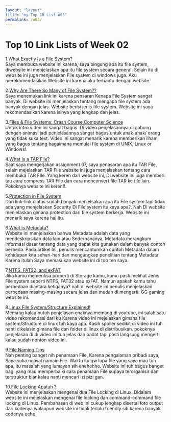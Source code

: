 ```yaml
---
layout: "layout"
title: "my Top 10 List W03"
permalink: /W03/
---
```


# Top 10 Link Lists of Week 02

   1.[What Exactly Is a File System?](https://www.lifewire.com/what-is-a-file-system-2625880)<br>
      Saya membuka website ini karena, saya bingung apa itu file system, diwebsite ini menjelaskan apa itu file system secara general.
      Selain itu di website ini juga menjelaskan File system di windows juga. Aku merekomendasikan Website ini karena aku terbantu dengan website.

   2.[Why Are There So Many of  File System??](https://www.howtogeek.com/196051/htg-explains-what-is-a-file-system-and-why-are-there-so-many-of-them/)<br>
      Saya menemukan link ini karena pensaran Kenapa File System sangat banyak, Di website ini menjelaskan tentang mengapa file system ada banyak dengan jelas.
      Website berisi jenis file system. Website ini saya rekomendasikan karena isinya yang lengkap dan jelas.

   3.[Files & File Systems: Crash Course Computer Science](https://www.youtube.com/watch?v=KN8YgJnShPM)<br>
      Untuk intro video ini sangat bagus. Di video penjelasannya di gabung dengan animasi jadi penjelasannya sangat bagus untuk anak-anak/ orang yang
      tidak suka text. Video ini sangat menarik karena memberikan ilham yang bagus tentang bagaimana memulai file system di UNIX, Linux or Windows!.

   4.[What Is a TAR File?](https://www.lifewire.com/tar-file-2622386)<br>
      Saat saya mengerjakan assignment 07, saya penasaran apa itu TAR File, selain mejelaskan TAR File website ini juga menjelaskan tentang cara membuka TAR FIle.
      Yang keren dari website ini, Di website ini juga memberi tau cara compress TAR File dan cara menconvert file TAR ke file lain. Pokoknya website ini keren!!.

   5.[Protection in File System](https://www.geeksforgeeks.org/protection-in-file-system/)<br>
      Dari link-link diatas sudah banyak menjelsakan apa itu File system tapi tidak ada yang menjelaskan Security Di File system itu kaya apa?. Nah
      Di website menjelaskan gimana protection dari file system berkerja. Website ini menarik saya karena hal itu.

   6.[What is Metadata?](https://blog.storagecraft.com/metadata-great-privacy-debate/)<br>
      Website ini menjelaskan bahwa Metadata adalah data yang mendeskripsikan data lain atau Sederhananya, Metadata merangkum informasi dasar tentang data yang dapat 
      kita gunakan dalam banyak contoh berbeda. Pada artikel Ini, penulis mencantumkan contoh Metadata dalam kehidupan kita sehari-hari dan mengungkap penelitian tentang Metadata.
      Karena itulah Saya memasukan website ini di top ten saya.

   7.[NTFS, FAT32, and exFAT](https://www.geeksforgeeks.org/difference-fat32-exfat-ntfs-file-system/)<br>
      Jika kamu memeriksa properti di Storage kamu, kamu pasti  melihat Jenis File system seperti NTFS, FAT32 atau exFAT. Namun apakah kamu tahu perbedaan diantara ketiganya?
      nah di website ini penulis menjelaskan perbedaan masing-masing secara jelas dan mudah di mengerti. GG gaming website ini.

   8.[Linux File System/Structure Explained! ](https://www.youtube.com/watch?v=HbgzrKJvDRw)<br>
      Memang kalau butuh penjelasan enaknya memang di youtube, ini salah satu video rekomendasi dari ku Karena video ini mejelaskan gimana file system/Structure di linux tuh kaya apa.
      Kasih spoiler sedikit di video ini tuh nanti dikelasin gimana file dan folder di linux di distribusikan. pokoknya penjelasan di di video ini tuh jelas dan padat tapi pasti langsung
      mengerti kalau sudah nonton video ini.


   9.[File Naming Tips](https://huridocs.org/resource-library/organising-a-collection-of-human-rights-information/file-naming-conventions/)<br>
      Nah penting banget nih penamaan File, Karena pengalaman pribadi saya, Saya suka ngasal namain File. Waktu itu gw lupa file yang saya mau tuh apa, itu masalah yang lumayan sih ehehehhe.
      Website ini tuh bagus banget bagi yang mau memperbaiki cara penamaan File supaya terorganisir dan terstruktur biar kalau nanti mencari izi pizi gan.

   10.[File Locking Apatuh ?](https://www.baeldung.com/linux/file-locking)<br>
Website ini menjelaskan mengenai dua File Locking di Linux. Didalam website ini mejelaskan  mengenai file locking dan  command-command file locking di Linux. Pembahasan di web ini cukup 
       lengkap disertai foto output dari kodenya walaupun website ini tidak terlalu friendly sih karena banyak codenya eehe. 
